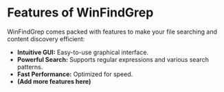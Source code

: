 # Features of WinFindGrep

WinFindGrep comes packed with features to make your file searching and content discovery efficient:

- **Intuitive GUI:** Easy-to-use graphical interface.
- **Powerful Search:** Supports regular expressions and various search patterns.
- **Fast Performance:** Optimized for speed.
- **(Add more features here)**
